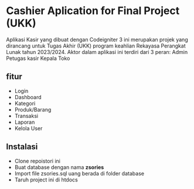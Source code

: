 # Cashier Aplication for Final Project (UKK)
 Aplikasi Kasir yang dibuat dengan Codeigniter 3 ini merupakan projek yang dirancang untuk Tugas Akhir (UKK) program keahlian Rekayasa Perangkat Lunak tahun 2023/2024. Aktor dalam aplikasi ini terdiri dari 3 peran:
    Admin
    Petugas kasir
    Kepala Toko

## fitur
* Login
* Dashboard
* Kategori 
* Produk/Barang
* Transaksi
* Laporan
* Kelola User

## Instalasi
* Clone repoistori ini
* Buat database dengan nama **zsories**
* Import file zsories.sql uang berada di folder database
* Taruh project ini di htdocs
